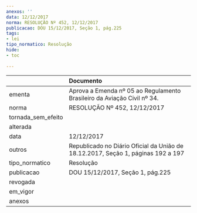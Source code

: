```yaml
---
anexos: ''
data: 12/12/2017
norma: RESOLUÇÃO Nº 452, 12/12/2017
publicacao: DOU 15/12/2017, Seção 1, pág.225
tags:
- lei
tipo_normatico: Resolução
hide: 
- toc 
 
---
```


|                    | Documento                                                                        |
|:-------------------|:---------------------------------------------------------------------------------|
| ementa             | Aprova a Emenda nº 05 ao Regulamento Brasileiro da Aviação Civil nº 34.          |
| norma              | RESOLUÇÃO Nº 452, 12/12/2017                                                     |
| tornada_sem_efeito |                                                                                  |
| alterada           |                                                                                  |
| data               | 12/12/2017                                                                       |
| outros             | Republicado no Diário Oficial da União de 18.12.2017, Seção 1, páginas 192 a 197 |
| tipo_normatico     | Resolução                                                                        |
| publicacao         | DOU 15/12/2017, Seção 1, pág.225                                                 |
| revogada           |                                                                                  |
| em_vigor           |                                                                                  |
| anexos             |                                                                                  |
